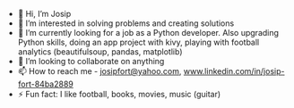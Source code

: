 
- 👋 Hi, I’m Josip
- 👀 I’m interested in solving problems and creating solutions
- 🌱 I’m currently looking for a job as a Python developer. Also upgrading Python skills, doing an app project with kivy, playing with football analytics (beautifulsoup, pandas, matplotlib)
- 💞️ I’m looking to collaborate on anything
- 📫 How to reach me - josipfort@yahoo.com, www.linkedin.com/in/josip-fort-84ba2889
- ⚡ Fun fact: I like football, books, movies, music (guitar)

<!---
jfort0/jfort0 is a ✨ special ✨ repository because its `README.md` (this file) appears on your GitHub profile.
You can click the Preview link to take a look at your changes.
--->
